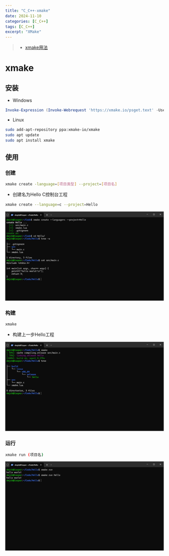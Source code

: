 ```yaml
---
title: "C_C++-xmake"
date: 2024-11-10
categories: [C_C++]
tags: [C_C++]
excerpt: "XMake"
---
```


> - [xmake用法](https://xmake.io/#/zh-cn/about/introduction)

# xmake

## 安装

- Windows

```powershell
Invoke-Expression (Invoke-Webrequest 'https://xmake.io/psget.text' -UseBasicParsing).Content
```

- Linux

```sh
sudo add-apt-repository ppa:xmake-io/xmake
sudo apt update
sudo apt install xmake
```

## 使用

### 创建

```sh
xmake create -language=[项目类型] --project=[项目名]
```

- 创建名为Hello C控制台工程

```sh
xmake create --language=c --project=Hello
```

![](/Resource/Imgur/20241107_005519.jpg)


### 构建

```sh
xmake
```

- 构建上一步Hello工程

![](/Resource/Imgur/20241107_005926.jpg)

### 运行

```sh
xmake run (项目名)
```

![](/Resource/Imgur/20241107_010121.jpg)

